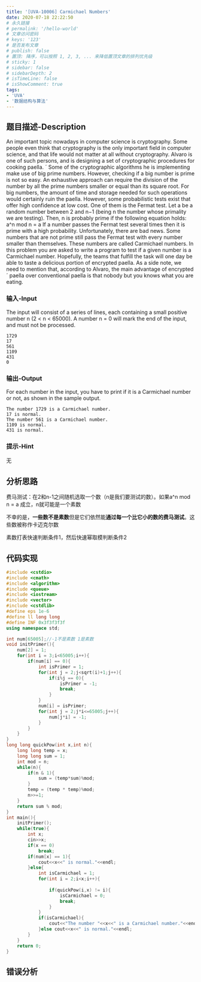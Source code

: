 ```yaml
---
title: '[UVA-10006] Carmichael Numbers'
date: 2020-07-18 22:22:50
# 永久链接
# permalink: '/hello-world'
# 文章访问密码
# keys: '123'
# 是否发布文章
# publish: false
# 置顶: 降序，可以按照 1, 2, 3, ... 来降低置顶文章的排列优先级
# sticky: 1
# sidebar: false
# sidebarDepth: 2
# isTimeLine: false
# isShowComment: true
tags:
- 'UVA'
- '数据结构与算法'
---
```


## **题目描述-Description**
An important topic nowadays in computer science is cryptography. Some people even think that
cryptography is the only important field in computer science, and that life would not matter at all
without cryptography.
Alvaro is one of such persons, and is designing a set of cryptographic procedures for cooking paella. ´
Some of the cryptographic algorithms he is implementing make use of big prime numbers. However,
checking if a big number is prime is not so easy. An exhaustive approach can require the division of the
number by all the prime numbers smaller or equal than its square root. For big numbers, the amount
of time and storage needed for such operations would certainly ruin the paella.
However, some probabilistic tests exist that offer high confidence at low cost. One of them is the
Fermat test.
Let a be a random number between 2 and n−1 (being n the number whose primality we are testing).
Then, n is probably prime if the following equation holds:
a^n mod n = a
If a number passes the Fermat test several times then it is prime with a high probability.
Unfortunately, there are bad news. Some numbers that are not prime still pass the Fermat test
with every number smaller than themselves. These numbers are called Carmichael numbers.
In this problem you are asked to write a program to test if a given number is a Carmichael number.
Hopefully, the teams that fulfill the task will one day be able to taste a delicious portion of encrypted
paella. As a side note, we need to mention that, according to Alvaro, the main advantage of encrypted ´
paella over conventional paella is that nobody but you knows what you are eating.

### **输入-Input**
The input will consist of a series of lines, each containing a small positive number n (2 < n < 65000).
A number n = 0 will mark the end of the input, and must not be processed.
```
1729
17
561
1109
431
0
```
### **输出-Output**
For each number in the input, you have to print if it is a Carmichael number or not, as shown in the
sample output.

```
The number 1729 is a Carmichael number.
17 is normal.
The number 561 is a Carmichael number.
1109 is normal.
431 is normal.
```
### **提示-Hint**
无
## **分析思路**
费马测试：在2和n-1之间随机选取一个数（n是我们要测试的数）。如果a^n mod n = a 成立，n就可能是一个素数

不幸的是，**一些数不是素数**但是它们依然能**通过每一个比它小的数的费马测试**。这些数被称作卡迈克尔数

素数打表快速判断条件1，然后快速幂取模判断条件2
## **代码实现**
```cpp
#include <cstdio>
#include <cmath>
#include <algorithm>
#include <queue>
#include <iostream>
#include <vector>
#include <cstdlib>
#define eps 1e-6
#define ll long long
#define INF 0x3f3f3f3f
using namespace std;

int num[65005];//-1不是素数 1是素数
void initPrimer(){
    num[2] = 1;
    for(int i = 3;i<65005;i++){
        if(num[i] == 0){
            int isPrimer = 1;
            for(int j = 2;j<sqrt(i)+1;j++){
                if(i%j == 0){
                    isPrimer = -1;
                    break;
                }
            }
            num[i] = isPrimer;
            for(int j = 2;j*i<=65005;j++){
                num[j*i] = -1;
            }
        }
    }
}
long long quickPow(int x,int n){
    long long temp = x;
    long long sum = 1;
    int mod = n;
    while(n){
        if(n & 1){
            sum = (temp*sum)%mod;
        }
        temp = (temp * temp)%mod;
        n>>=1;
    }
    return sum % mod;
}
int main(){
    initPrimer();
    while(true){
        int x;
        cin>>x;
        if(x == 0)
            break;
        if(num[x] == 1){
            cout<<x<<" is normal."<<endl;
        }else{
            int isCarmichael = 1;
            for(int i = 2;i<x;i++){
                
                if(quickPow(i,x) != i){
                    isCarmichael = 0;
                    break;
                }
            }
            if(isCarmichael){
                cout<<"The number "<<x<<" is a Carmichael number."<<endl;
            }else cout<<x<<" is normal."<<endl;
        }
    }
    return 0;
}
```
## **错误分析**